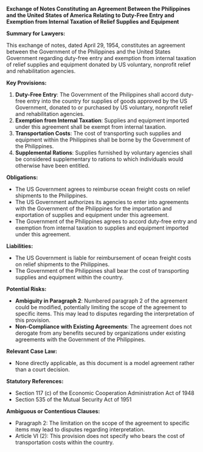 **Exchange of Notes Constituting an Agreement Between the Philippines and the United States of America Relating to Duty-Free Entry and Exemption from Internal Taxation of Relief Supplies and Equipment**

**Summary for Lawyers:**

This exchange of notes, dated April 29, 1954, constitutes an agreement between the Government of the Philippines and the United States Government regarding duty-free entry and exemption from internal taxation of relief supplies and equipment donated by US voluntary, nonprofit relief and rehabilitation agencies.

**Key Provisions:**

1. **Duty-Free Entry**: The Government of the Philippines shall accord duty-free entry into the country for supplies of goods approved by the US Government, donated to or purchased by US voluntary, nonprofit relief and rehabilitation agencies.
2. **Exemption from Internal Taxation**: Supplies and equipment imported under this agreement shall be exempt from internal taxation.
3. **Transportation Costs**: The cost of transporting such supplies and equipment within the Philippines shall be borne by the Government of the Philippines.
4. **Supplemental Rations**: Supplies furnished by voluntary agencies shall be considered supplementary to rations to which individuals would otherwise have been entitled.

**Obligations:**

* The US Government agrees to reimburse ocean freight costs on relief shipments to the Philippines.
* The US Government authorizes its agencies to enter into agreements with the Government of the Philippines for the importation and exportation of supplies and equipment under this agreement.
* The Government of the Philippines agrees to accord duty-free entry and exemption from internal taxation to supplies and equipment imported under this agreement.

**Liabilities:**

* The US Government is liable for reimbursement of ocean freight costs on relief shipments to the Philippines.
* The Government of the Philippines shall bear the cost of transporting supplies and equipment within the country.

**Potential Risks:**

* **Ambiguity in Paragraph 2**: Numbered paragraph 2 of the agreement could be modified, potentially limiting the scope of the agreement to specific items. This may lead to disputes regarding the interpretation of this provision.
* **Non-Compliance with Existing Agreements**: The agreement does not derogate from any benefits secured by organizations under existing agreements with the Government of the Philippines.

**Relevant Case Law:**

* None directly applicable, as this document is a model agreement rather than a court decision.

**Statutory References:**

* Section 117 (c) of the Economic Cooperation Administration Act of 1948
* Section 535 of the Mutual Security Act of 1951

**Ambiguous or Contentious Clauses:**

* Paragraph 2: The limitation on the scope of the agreement to specific items may lead to disputes regarding interpretation.
* Article VI (2): This provision does not specify who bears the cost of transportation costs within the country.
